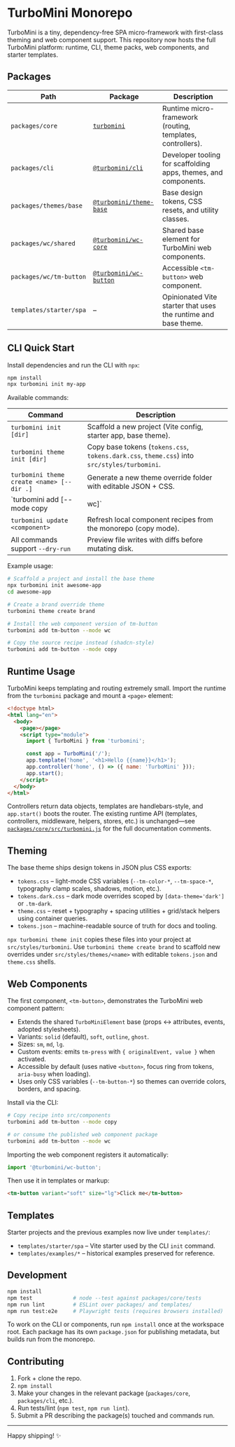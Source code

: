 # TurboMini Monorepo

TurboMini is a tiny, dependency-free SPA micro-framework with first-class theming and web component support. This repository now hosts the full TurboMini platform: runtime, CLI, theme packs, web components, and starter templates.

## Packages

| Path | Package | Description |
| --- | --- | --- |
| `packages/core` | [`turbomini`](packages/core) | Runtime micro-framework (routing, templates, controllers). |
| `packages/cli` | [`@turbomini/cli`](packages/cli) | Developer tooling for scaffolding apps, themes, and components. |
| `packages/themes/base` | [`@turbomini/theme-base`](packages/themes/base) | Base design tokens, CSS resets, and utility classes. |
| `packages/wc/shared` | [`@turbomini/wc-core`](packages/wc/shared) | Shared base element for TurboMini web components. |
| `packages/wc/tm-button` | [`@turbomini/wc-button`](packages/wc/tm-button) | Accessible `<tm-button>` web component. |
| `templates/starter/spa` | – | Opinionated Vite starter that uses the runtime and base theme. |

## CLI Quick Start

Install dependencies and run the CLI with `npx`:

```bash
npm install
npx turbomini init my-app
```

Available commands:

| Command | Description |
| --- | --- |
| `turbomini init [dir]` | Scaffold a new project (Vite config, starter app, base theme). |
| `turbomini theme init [dir]` | Copy base tokens (`tokens.css`, `tokens.dark.css`, `theme.css`) into `src/styles/turbomini`. |
| `turbomini theme create <name> [--dir .]` | Generate a new theme override folder with editable JSON + CSS. |
| `turbomini add <component> [--mode copy|wc]` | Install a component recipe (`copy`) or add the web component package (`wc`). |
| `turbomini update <component>` | Refresh local component recipes from the monorepo (copy mode). |
| All commands support `--dry-run` | Preview file writes with diffs before mutating disk. |

Example usage:

```bash
# Scaffold a project and install the base theme
npx turbomini init awesome-app
cd awesome-app

# Create a brand override theme
turbomini theme create brand

# Install the web component version of tm-button
turbomini add tm-button --mode wc

# Copy the source recipe instead (shadcn-style)
turbomini add tm-button --mode copy
```

## Runtime Usage

TurboMini keeps templating and routing extremely small. Import the runtime from the `turbomini` package and mount a `<page>` element:

```html
<!doctype html>
<html lang="en">
  <body>
    <page></page>
    <script type="module">
      import { TurboMini } from 'turbomini';

      const app = TurboMini('/');
      app.template('home', '<h1>Hello {{name}}</h1>');
      app.controller('home', () => ({ name: 'TurboMini' }));
      app.start();
    </script>
  </body>
</html>
```

Controllers return data objects, templates are handlebars-style, and `app.start()` boots the router. The existing runtime API (templates, controllers, middleware, helpers, stores, etc.) is unchanged—see [`packages/core/src/turbomini.js`](packages/core/src/turbomini.js) for the full documentation comments.

## Theming

The base theme ships design tokens in JSON plus CSS exports:

- `tokens.css` – light-mode CSS variables (`--tm-color-*`, `--tm-space-*`, typography clamp scales, shadows, motion, etc.).
- `tokens.dark.css` – dark mode overrides scoped by `[data-theme='dark']` or `.tm-dark`.
- `theme.css` – reset + typography + spacing utilities + grid/stack helpers using container queries.
- `tokens.json` – machine-readable source of truth for docs and tooling.

`npx turbomini theme init` copies these files into your project at `src/styles/turbomini`. Use `turbomini theme create brand` to scaffold new overrides under `src/styles/themes/<name>` with editable `tokens.json` and `theme.css` shells.

## Web Components

The first component, `<tm-button>`, demonstrates the TurboMini web component pattern:

- Extends the shared `TurboMiniElement` base (props ↔ attributes, events, adopted stylesheets).
- Variants: `solid` (default), `soft`, `outline`, `ghost`.
- Sizes: `sm`, `md`, `lg`.
- Custom events: emits `tm-press` with `{ originalEvent, value }` when activated.
- Accessible by default (uses native `<button>`, focus ring from tokens, `aria-busy` when loading).
- Uses only CSS variables (`--tm-button-*`) so themes can override colors, borders, and spacing.

Install via the CLI:

```bash
# Copy recipe into src/components
turbomini add tm-button --mode copy

# or consume the published web component package
turbomini add tm-button --mode wc
```

Importing the web component registers it automatically:

```js
import '@turbomini/wc-button';
```

Then use it in templates or markup:

```html
<tm-button variant="soft" size="lg">Click me</tm-button>
```

## Templates

Starter projects and the previous examples now live under `templates/`:

- `templates/starter/spa` – Vite starter used by the CLI `init` command.
- `templates/examples/*` – historical examples preserved for reference.

## Development

```bash
npm install
npm test             # node --test against packages/core/tests
npm run lint         # ESLint over packages/ and templates/
npm run test:e2e     # Playwright tests (requires browsers installed)
```

To work on the CLI or components, run `npm install` once at the workspace root. Each package has its own `package.json` for publishing metadata, but builds run from the monorepo.

## Contributing

1. Fork + clone the repo.
2. `npm install`
3. Make your changes in the relevant package (`packages/core`, `packages/cli`, etc.).
4. Run tests/lint (`npm test`, `npm run lint`).
5. Submit a PR describing the package(s) touched and commands run.

---

Happy shipping! ✨
